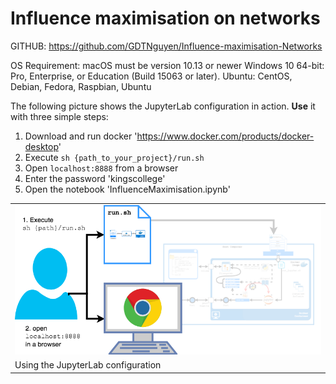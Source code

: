 # Influence maximisation on networks

GITHUB: https://github.com/GDTNguyen/Influence-maximisation-Networks

OS Requirement:
macOS must be version 10.13 or newer
Windows 10 64-bit: Pro, Enterprise, or Education (Build 15063 or later).
Ubuntu: CentOS, Debian, Fedora, Raspbian, Ubuntu

The following picture shows the JupyterLab configuration in action. **Use** it with three simple steps:

1. Download and run docker 'https://www.docker.com/products/docker-desktop'
2. Execute `sh {path_to_your_project}/run.sh`
3. Open `localhost:8888` from a browser
4. Enter the password 'kingscollege'
5. Open the notebook 'InfluenceMaximisation.ipynb'

<table class="image">
<tr><td><img src="config_use.png" width="600"></td></tr>
<tr><td class="caption" >Using the JupyterLab configuration</td></tr>
</table>
